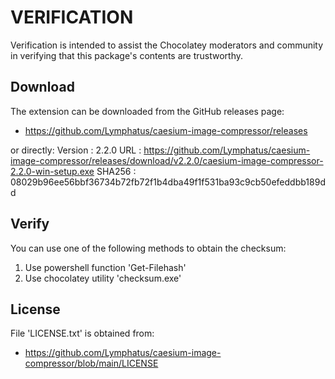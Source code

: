# VERIFICATION
Verification is intended to assist the Chocolatey moderators and community in verifying that this package's contents are trustworthy.

## Download
The extension can be downloaded from the GitHub releases page:
- https://github.com/Lymphatus/caesium-image-compressor/releases

or directly:
Version : 2.2.0
URL     : https://github.com/Lymphatus/caesium-image-compressor/releases/download/v2.2.0/caesium-image-compressor-2.2.0-win-setup.exe
SHA256  : 08029b96ee56bbf36734b72fb72f1b4dba49f1f531ba93c9cb50efeddbb189dd

## Verify
You can use one of the following methods to obtain the checksum:
1. Use powershell function 'Get-Filehash'
2. Use chocolatey utility 'checksum.exe'


## License
File 'LICENSE.txt' is obtained from:
- https://github.com/Lymphatus/caesium-image-compressor/blob/main/LICENSE
